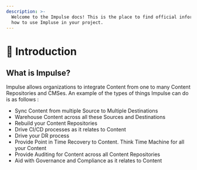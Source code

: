 ```yaml
---
description: >-
  Welcome to the Impulse docs! This is the place to find official information on
  how to use Impluse in your project.
---
```


# 🚀 Introduction

## **What is Impulse?** 

Impulse allows organizations to integrate Content from one to many Content Repositories and CMSes.  An example of the types of things Impulse can do is as follows :

* Sync Content from multiple Source to Multiple Destinations
* Warehouse Content across all these Sources and Destinations
* Rebuild your Content Repositories
* Drive CI/CD processes as it relates to Content
* Drive your DR process 
* Provide Point in Time Recovery to Content. Think Time Machine for all your Content 
* Provide Auditing for Content across all Content Repositories 
* Aid with Governance and Compliance as it relates to Content

